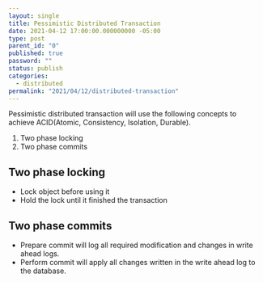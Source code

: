 ```yaml
---
layout: single
title: Pessimistic Distributed Transaction
date: 2021-04-12 17:00:00.000000000 -05:00
type: post
parent_id: "0"
published: true
password: ""
status: publish
categories:
  - distributed
permalink: "2021/04/12/distributed-transaction"
---
```

Pessimistic distributed transaction will use the following concepts to achieve ACID(Atomic, Consistency, Isolation, Durable).

1. Two phase locking
2. Two phase commits

## Two phase locking
- Lock object before using it
- Hold the lock until it finished the transaction

## Two phase commits
- Prepare commit will log all required modification and changes in write ahead logs.
- Perform commit will apply all changes written in the write ahead log to the database.
